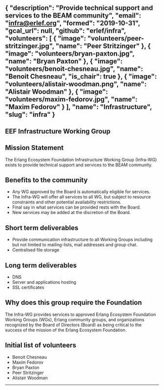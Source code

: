 {
  "description": "Provide technical support and services to the BEAM community",
  "email": "infra@erlef.org",
  "formed": "2019-10-31",
  "gcal_url": null,
  "github": "erlef/infra",
  "volunteers": [
    {
      "image": "volunteers/peer-stritzinger.jpg",
      "name": "Peer Stritzinger"
    },
    {
      "image": "volunteers/bryan-paxton.jpg",
      "name": "Bryan Paxton"
    },
    {
      "image": "volunteers/benoit-chesneau.jpg",
      "name": "Benoit Chesneau",
      "is_chair": true
    },
    {
      "image": "volunteers/alistair-woodman.png",
      "name": "Alistair Woodman"
    },
    {
      "image": "volunteers/maxim-fedorov.jpg",
      "name": "Maxim Fedorov"
    }
  ],
  "name": "Infrastructure",
  "slug": "infra"
}
---
EEF Infrastructure Working Group
---

## Mission Statement
The Erlang Ecosystem Foundation Infrastructure Working Group (Infra-WG) exists
to provide technical support and services to the BEAM community.

## Benefits to the community

 - Any WG approved by the Board is automatically eligible for services.
 - The Infra-WG will offer all services to all WG, but subject to resource
 constraints and other potential availability restrictions.
 - Final say in what services can be provided rests with the Board.
 - New services may be added at the discretion of the Board.

## Short term deliverables
- Provide communication infrastructure to all Working Groups including but not limited to mailing-lists,
mail addresses and group chat.
- Centralised file storage

## Long term deliverables

- DNS
- Server and applications hosting
- SSL certificates

## Why does this group require the Foundation
The Infra-WG provides services to approved Erlang Ecosystem Foundation  Working Groups (WGs),
Erlang community groups, and organizations recognized by the Board of Directors (Board) as
being critical to the success of the mission of the Erlang Ecosystem Foundation.

## Initial list of volunteers
- Benoit Chesneau
- Maxim Fedorov
- Bryan Paxton
- Peer Stritzinger
- Alistair Woodman

-------
